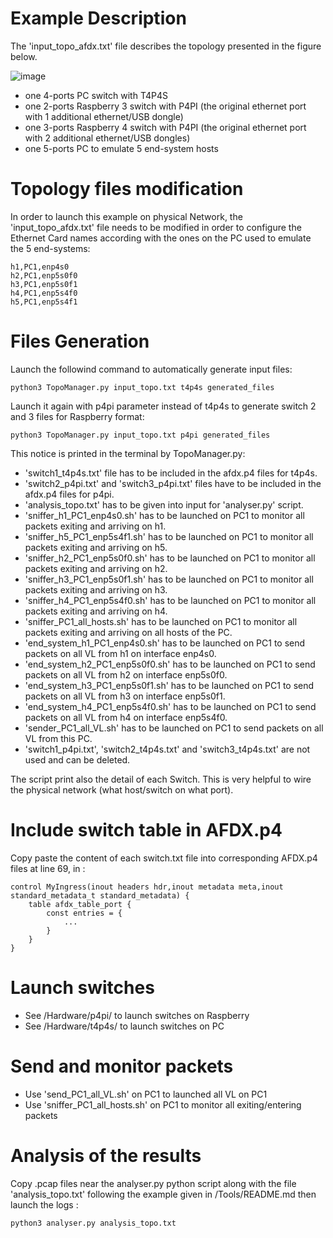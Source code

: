 # Example Description

The 'input_topo_afdx.txt' file describes the topology presented in the figure below.

![image](https://user-images.githubusercontent.com/72257044/165805722-89b10d72-983d-4ad3-92ad-302653a75de8.png)

- one 4-ports PC switch with T4P4S
- one 2-ports Raspberry 3 switch with P4PI (the original ethernet port with 1 additional ethernet/USB dongle)
- one 3-ports Raspberry 4 switch with P4PI (the original ethernet port with 2 additional ethernet/USB dongles)
- one 5-ports PC to emulate 5 end-system hosts


# Topology files modification

In order to launch this example on physical Network, the 'input_topo_afdx.txt' file needs to be modified in order to configure the Ethernet Card names according with the ones on the PC used to emulate the 5 end-systems:
```shell
h1,PC1,enp4s0
h2,PC1,enp5s0f0
h3,PC1,enp5s0f1
h4,PC1,enp5s4f0
h5,PC1,enp5s4f1
```



# Files Generation

Launch the followind command to automatically generate input files:
```shell
python3 TopoManager.py input_topo.txt t4p4s generated_files
```

Launch it again with p4pi parameter instead of t4p4s to generate switch 2 and 3 files for Raspberry format:
```shell
python3 TopoManager.py input_topo.txt p4pi generated_files
```

This notice is printed in the terminal by TopoManager.py:
- 'switch1_t4p4s.txt' file has to be included in the afdx.p4 files for t4p4s.
- 'switch2_p4pi.txt' and 'switch3_p4pi.txt' files have to be included in the afdx.p4 files for p4pi.
- 'analysis_topo.txt' has to be given into input for 'analyser.py' script.
- 'sniffer_h1_PC1_enp4s0.sh' has to be launched on PC1 to monitor all packets exiting and arriving on h1.
- 'sniffer_h5_PC1_enp5s4f1.sh' has to be launched on PC1 to monitor all packets exiting and arriving on h5.
- 'sniffer_h2_PC1_enp5s0f0.sh' has to be launched on PC1 to monitor all packets exiting and arriving on h2.
- 'sniffer_h3_PC1_enp5s0f1.sh' has to be launched on PC1 to monitor all packets exiting and arriving on h3.
- 'sniffer_h4_PC1_enp5s4f0.sh' has to be launched on PC1 to monitor all packets exiting and arriving on h4.
- 'sniffer_PC1_all_hosts.sh' has to be launched on PC1 to monitor all packets exiting and arriving on all hosts of the PC.
- 'end_system_h1_PC1_enp4s0.sh' has to be launched on PC1 to send packets on all VL from h1 on interface enp4s0.
- 'end_system_h2_PC1_enp5s0f0.sh' has to be launched on PC1 to send packets on all VL from h2 on interface enp5s0f0.
- 'end_system_h3_PC1_enp5s0f1.sh' has to be launched on PC1 to send packets on all VL from h3 on interface enp5s0f1.
- 'end_system_h4_PC1_enp5s4f0.sh' has to be launched on PC1 to send packets on all VL from h4 on interface enp5s4f0.
- 'sender_PC1_all_VL.sh' has to be launched on PC1 to send packets on all VL from this PC.
- 'switch1_p4pi.txt', 'switch2_t4p4s.txt' and 'switch3_t4p4s.txt' are not used and can be deleted.

The script print also the detail of each Switch.
This is very helpful to wire the physical network (what host/switch on what port).



# Include switch table in AFDX.p4

Copy paste the content of each switch.txt file into corresponding AFDX.p4 files at line 69, in :
```P4
control MyIngress(inout headers hdr,inout metadata meta,inout standard_metadata_t standard_metadata) {
    table afdx_table_port {
        const entries = {
            ...
        }
    }
}
```


# Launch switches

- See /Hardware/p4pi/ to launch switches on Raspberry
- See /Hardware/t4p4s/ to launch switches on PC


# Send and monitor packets

- Use 'send_PC1_all_VL.sh' on PC1 to launched all VL on PC1
- Use 'sniffer_PC1_all_hosts.sh' on PC1 to monitor all exiting/entering packets


# Analysis of the results

Copy .pcap files near the analyser.py python script along with the file 'analysis_topo.txt' following the example given in /Tools/README.md
then launch the logs : 
```shell
python3 analyser.py analysis_topo.txt
```
